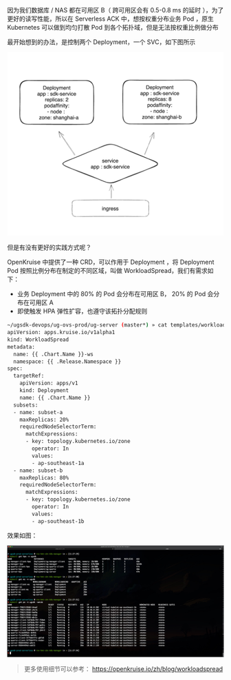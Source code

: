 
因为我们数据库 / NAS 都在可用区 B（ 跨可用区会有 0.5-0.8 ms 的延时 ），为了更好的读写性能，所以在 Serverless ACK 中，想按权重分布业务 Pod ，原生 Kubernetes 可以做到均匀打散 Pod 到各个拓扑域，但是无法按权重比例做分布

最开始想到的办法，是控制两个 Deployment，一个 SVC，如下图所示

![](assets/WorkloadSpread%20按比例分布负载/WorkloadSpread%20按比例分布负载_image_1.png)



但是有没有更好的实践方式呢？


OpenKruise 中提供了一种 CRD，可以作用于 Deployment ，将 Deployment Pod 按照比例分布在制定的不同区域，叫做 WorkloadSpread，我们有需求如下：
- 业务 Deployment 中的 80% 的 Pod 会分布在可用区 B， 20% 的 Pod 会分布在可用区 A
- 即使触发 HPA 弹性扩容，也遵守该拓扑分配规则

```bash
~/ugsdk-devops/ug-ovs-prod/ug-server (master*) » cat templates/workloadspread.yaml                                                                                     wangqihan-020037@Gameale123
apiVersion: apps.kruise.io/v1alpha1
kind: WorkloadSpread
metadata:
  name: {{ .Chart.Name }}-ws
  namespace: {{ .Release.Namespace }}
spec:
  targetRef:
    apiVersion: apps/v1
    kind: Deployment
    name: {{ .Chart.Name }}
  subsets:
  - name: subset-a
    maxReplicas: 20%
    requiredNodeSelectorTerm:
      matchExpressions:
      - key: topology.kubernetes.io/zone
        operator: In
        values:
        - ap-southeast-1a
  - name: subset-b
    maxReplicas: 80%
    requiredNodeSelectorTerm:
      matchExpressions:
      - key: topology.kubernetes.io/zone
        operator: In
        values:
        - ap-southeast-1b
```



效果如图：

![](assets/WorkloadSpread%20按比例分布负载/WorkloadSpread%20按比例分布负载_image_2.png)

>更多使用细节可以参考： https://openkruise.io/zh/blog/workloadspread